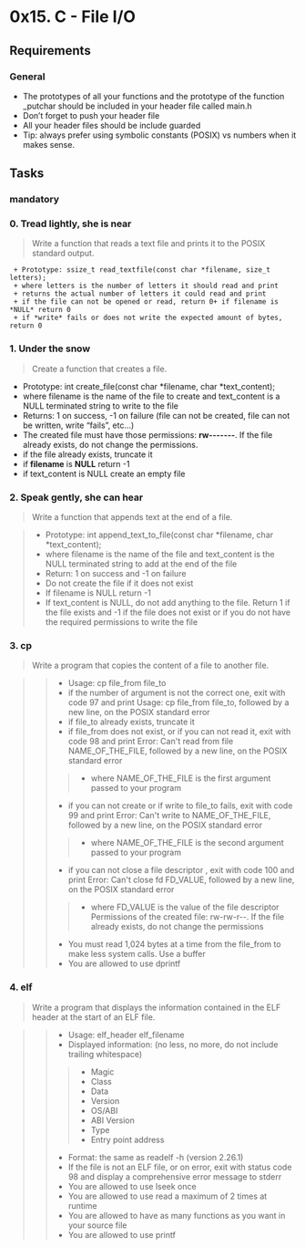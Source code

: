 #  0x15. C - File I/O

## Requirements

### General

  - The prototypes of all your functions and the prototype of the function _putchar should be included in your header file called main.h
  - Don’t forget to push your header file
  - All your header files should be include guarded
  - Tip: always prefer using symbolic constants (POSIX) vs numbers when it makes sense.

## Tasks

### mandatory

### 0. Tread lightly, she is near

> Write a function that reads a text file and prints it to the POSIX standard output.

     + Prototype: ssize_t read_textfile(const char *filename, size_t letters);
     + where letters is the number of letters it should read and print
     + returns the actual number of letters it could read and print
     + if the file can not be opened or read, return 0+ if filename is *NULL* return 0
     + if *write* fails or does not write the expected amount of bytes, return 0

### 1. Under the snow

> Create a function that creates a file.

  + Prototype: int create_file(const char *filename, char *text_content);
  + where filename is the name of the file to create and text_content is a NULL terminated string to write to the file
  + Returns: 1 on success, -1 on failure (file can not be created, file can not be written, write “fails”, etc…)
  + The created file must have those permissions: **rw-------**. If the file already exists, do not change the permissions.
  + if the file already exists, truncate it
  + if **filename** is **NULL** return -1
  + if text_content is NULL create an empty file

### 2. Speak gently, she can hear

> Write a function that appends text at the end of a file.

> - Prototype: int append_text_to_file(const char *filename, char *text_content);
> - where filename is the name of the file and text_content is the NULL terminated string to add at the end of the file
> - Return: 1 on success and -1 on failure
> - Do not create the file if it does not exist
> - If filename is NULL return -1
> - If text_content is NULL, do not add anything to the file. Return 1 if the file exists and -1 if the file does not exist or if you do not have the required permissions to write the file

### 3. cp

> Write a program that copies the content of a file to another file.

>> - Usage: cp file_from file_to
>> - if the number of argument is not the correct one, exit with code 97 and print Usage: cp file_from file_to, followed by a new line, on the POSIX standard error
>> - if file_to already exists, truncate it
>> - if file_from does not exist, or if you can not read it, exit with code 98 and print Error: Can't read from file NAME_OF_THE_FILE, followed by a new line, on the POSIX standard error
>>> -  where NAME_OF_THE_FILE is the first argument passed to your program
>> -  if you can not create or if write to file_to fails, exit with code 99 and print Error: Can't write to NAME_OF_THE_FILE, followed by a new line, on the POSIX standard error
>>> -  where NAME_OF_THE_FILE is the second argument passed to your program
>> -  if you can not close a file descriptor , exit with code 100 and print Error: Can't close fd FD_VALUE, followed by a new line, on the POSIX standard error
>>> - where FD_VALUE is the value of the file descriptor
Permissions of the created file: rw-rw-r--. If the file already exists, do not change the permissions
>> - You must read 1,024 bytes at a time from the file_from to make less system calls. Use a buffer
>> - You are allowed to use dprintf

### 4. elf

> Write a program that displays the information contained in the ELF header at the start of an ELF file.

>> - Usage: elf_header elf_filename
>> - Displayed information: (no less, no more, do not include trailing whitespace)
>>> - Magic
>>> - Class
>>> - Data
>>> - Version
>>> - OS/ABI
>>> - ABI Version
>>> - Type
>>> - Entry point address
>> - Format: the same as readelf -h (version 2.26.1)
>> - If the file is not an ELF file, or on error, exit with status code 98 and display a comprehensive error message to stderr
>> - You are allowed to use lseek once
>> - You are allowed to use read a maximum of 2 times at runtime
>> - You are allowed to have as many functions as you want in your source file
>> - You are allowed to use printf

